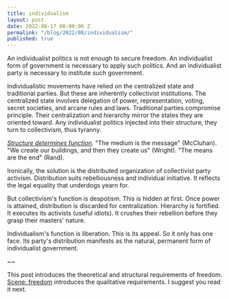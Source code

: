 ```yaml
---
title: individualism
layout: post
date: 2022-08-17 00:00:00 Z
permalink: "/blog/2022/08/individualism/"
published: true
---
```


An individualist politics is not enough to secure freedom. An individualist form of government is necessary to apply such politics. And an individualist party is necessary to institute such government.

Individualistic movements have relied on the centralized state and traditional parties. But these are inherently collectivist institutions. The centralized state involves delegation of power, representation, voting, secret societies, and arcane rules and laws. Traditional parties compromise principle. Their centralization and hierarchy mirror the states they are oriented toward. Any individualist politics injected into their structure, they turn to collectivism, thus tyranny. 

[_Structure determines function_](/hygiene/#capacity). "The medium is the message" (McCluhan). "We create our buildings, and then they create us" (Wright). "The means are the end" (Rand).

Ironically, the solution is the distributed organization of collectivist party activism. Distribution suits rebelliousness and individual initiative. It reflects the legal equality that underdogs yearn for.

But collectivism's function is despotism. This is hidden at first. Once power is attained, distribution is discarded for centralization. Hierarchy is fortified. It executes its activists (useful idiots). It crushes their rebellion before they grasp their masters' nature.

Individualism's function is liberation. This is its appeal. So it only has one face. Its party's distribution manifests as the natural, permanent form of individualist government.

~~

This post introduces the theoretical and structural requirements of freedom. [Scene: freedom](/blog/2020/11/scene-freedom/) introduces the qualitative requirements. I suggest you read it next. 
